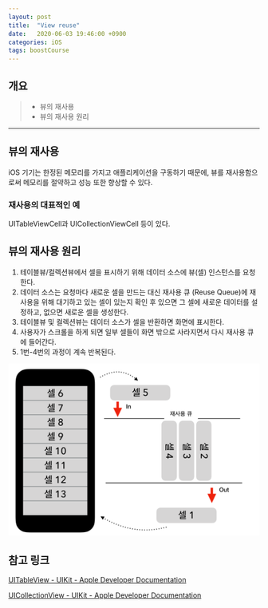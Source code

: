 ```yaml
---
layout: post
title:  "View reuse"
date:   2020-06-03 19:46:00 +0900
categories: iOS
tags: boostCourse
---
```


## 개요
> * 뷰의 재사용
> * 뷰의 재사용 원리

---
## 뷰의 재사용
iOS 기기는 한정된 메모리를 가지고 애플리케이션을 구동하기 때문에, 뷰를 재사용함으로써 메모리를 절약하고 성능 또한 향상할 수 있다.

### 재사용의 대표적인 예
UITableViewCell과 UICollectionViewCell 등이 있다.

## 뷰의 재사용 원리
1. 테이블뷰/컬렉션뷰에서 셀을 표시하기 위해 데이터 소스에 뷰(셀) 인스턴스를 요청한다.
2. 데이터 소스는 요청마다 새로운 셀을 만드는 대신 재사용 큐 (Reuse Queue)에 재사용을 위해 대기하고 있는 셀이 있는지 확인 후 있으면 그 셀에 새로운 데이터를 설정하고, 없으면 새로운 셀을 생성한다.
3. 테이블뷰 및 컬렉션뷰는 데이터 소스가 셀을 반환하면 화면에 표시한다.
4. 사용자가 스크롤을 하게 되면 일부 셀들이 화면 밖으로 사라지면서 다시 재사용 큐에 들어간다.
5. 1번-4번의 과정이 계속 반복된다.

<img src="/assets/img/viewReuse.png" alt="view(cell) reuse" />

## 참고 링크

[UITableView - UIKit - Apple Developer Documentation](https://developer.apple.com/documentation/uikit/uitableview)


[UICollectionView - UIKit - Apple Developer Documentation](https://developer.apple.com/documentation/uikit/uicollectionview)


